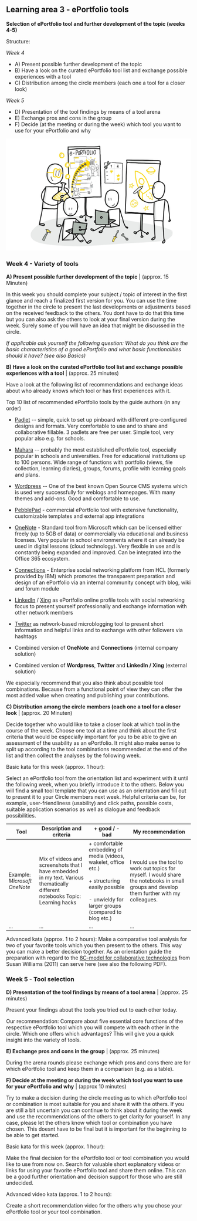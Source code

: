 ## Learning area 3 - ePortfolio tools

**Selection of ePortfolio tool and further development of the topic (weeks 4-5)**

Structure:

*Week 4*

- A) Present possible further development of the topic
- B) Have a look on the curated ePortfolio tool list and exchange possible
experiences with a tool
- C) Distribution among the circle members (each one a tool for a closer look)

*Week 5*

- D) Presentation of the tool findings by means of a tool arena
- E) Exchange pros and cons in the group
- F) Decide (at the meeting or during the week) which tool you want to
use for your ePortfolio and why

![Sketchnote Experiment with different ePortfolio tools from Katrin [@kleinerw4hnsinn](https://twitter.com/kleinerw4hnsinn) (CC BY)](./images/image12.jpeg)

### Week 4 - Variety of tools

**A) Present possible further development of the topic** | (approx. 15 Minuten)

In this week you should complete your subject / topic of interest in the
first glance and reach a finalized first version for you. You can use
the time together in the circle to present the last developments or
adjustments based on the received feedback to the others. You dont
have to do that this time but you can also ask the others to look at
your final version during the week. Surely some of you will have an idea
that might be discussed in the circle.

*If applicable ask yourself the following question: What do you think are the basic characteristics of a good ePortfolio and what basic functionalities should it have? (see also Basics)*

**B) Have a look on the curated ePortfolio tool list and exchange possible experiences with a tool** | (approx. 25 minutes)

Have a look at the following list of recommendations and exchange ideas
about who already knows which tool or has first experiences with it.

Top 10 list of recommended ePortfolio tools by the guide authors (in any
order)

-   [Padlet](https://padlet.com/) -- simple, quick to set up pinboard
    with different pre-configured designs and formats. Very
    comfortable to use and to share and collaborative fillable. 3
    padlets are free per user. Simple tool, very popular also e.g. for
    schools.

-   [Mahara](https://mahara.de/) -- probably the most established
    ePortfolio tool, especially popular in schools and universities.
    Free for educational institutions up to 100 persons. Wide range of
    functions with portfolio (views, file collection, learning
    diaries), groups, forums, profile with learning goals and plans.

-   [Wordpress](https://de.wordpress.org/) -- One of the best known Open
    Source CMS systems which is used very successfully for weblogs and
    homepages. With many themes and add-ons. Good and comfortable to
    use.

-   [PebblePad](https://www.pebblepad.co.uk/) - commercial ePortfolio
    tool with extensive functionality, customizable templates and
    external app integrations

-   [OneNote](https://products.office.com/de-de/onenote/digital-note-taking-app) -
    Standard tool from Microsoft which can be licensed either freely
    (up to 5GB of data) or commercially via educational and business
    licenses. Very popular in school environments where it can already
    be used in digital lessons (cloud technology). Very flexible in
    use and is constantly being expanded and improved. Can be
    integrated into the Office 365 ecosystem.

-   [Connections](https://de.wikipedia.org/wiki/HCL_Connections) -
    Enterprise social networking platform from HCL (formerly provided
    by IBM) which promotes the transparent preparation and design of
    an ePortfolio via an internal community concept with blog, wiki
    and forum module

-   [LinkedIn](https://www.linkedin.com/) / [Xing](https://www.xing.com)
    as ePortfolio online profile tools with social networking focus to
    present yourself professionally and exchange information with
    other network members

-   [Twitter](https://twitter.com) as network-based microblogging tool
    to present short information and helpful links and to exchange
    with other followers via hashtags

-   Combined version of **OneNote** and **Connections** (internal
    company solution)

-   Combined version of **Wordpress**, **Twitter** and **LinkedIn / Xing** (external solution)

We especially recommend that you also think about possible tool
combinations. Because from a functional point of view they can offer the
most added value when creating and publishing your contributions.

**C) Distribution among the circle members (each one a tool for a closer look** | (approx. 20 Minuten)

Decide together who would like to take a closer look at
which tool in the course of the week. Choose one tool at a time and
think about the first criteria that would be especially important for
you to be able to give an assessment of the usability as an ePortfolio.
It might also make sense to split up according to the tool combinations
recommended at the end of the list and then collect the analyses by the
following week.

Basic kata for this week (approx. 1 hour):

Select an ePortfolio tool from the orientation list and experiment with
it until the following week, when you briefly introduce it to the
others. Below you will find a small tool template that you can use as an
orientation and fill out to present it to your Circle members next week.
Helpful criteria can be, for example, user-friendliness (usability) and
click paths, possible costs, suitable application scenarios as well as
dialogue and feedback possibilities.



| **Tool**                     | **Description and criteria**                                 | **+ good / - bad**                                           | **My recommendation**                                        |
| ---------------------------- | ------------------------------------------------------------ | ------------------------------------------------------------ | ------------------------------------------------------------ |
| Example: *Microsoft OneNote* | Mix of videos and screenshots that I have embedded in my text. Various thematically different notebooks Topic: Learning hacks | + comfortable embedding of media (videos, wakelet, office etc.)<br /><br />+ structuring easily possible<br /><br />- unwieldy for larger groups (compared to blog etc.) | I would use the tool to work out topics for myself. I would share the notebooks in small groups and develop them further with my colleagues. |
| ...                          | ...                                                          | ...                                                          | ...                                                          |

Advanced kata (approx. 1 to 2 hours): Make a comparative
tool analysis for two of your favorite tools which you then present to
the others. This way you can make a better decision together.
As an orientation guide the preparation with regard to the [8C-model for collaborative technologies](http://bas.uni-koblenz.de/bas/publications_light.nsf/9419ff0c508bbae8c1257219004fef63/e71c2845ef894202c1257b45003f4934/$FILE/E2.0-collaborative-technologies.pdf)
from Susan Williams (2011) can serve here (see also the following PDF).

### Week 5 - Tool selection

**D) Presentation of the tool findings by means of a tool arena** | (approx. 25 minutes)

Present your findings about the tools you tried out to each
other today.

Our recommendation: Compare about five essential core functions of the
respective ePortfolio tool which you will compete with each other in
the circle. Which one offers which advantages? This will give you a
quick insight into the variety of tools.

**E) Exchange pros and cons in the group** | (approx. 25 minutes)

During the arena rounds please exchange which pros and cons
there are for which ePortfolio tool and keep them in a comparison (e.g.
as a table).

**F) Decide at the meeting or during the week which tool you want to use for your ePortfolio and why** | (approx 10 minutes)

Try to make a decision during the circle meeting as to
which ePortfolio tool or combination is most suitable for you and share
it with the others. If you are still a bit uncertain you can continue to
think about it during the week and use the recommendations of the others
to get clarity for yourself. In any case, please let the others know
which tool or combination you have chosen. This doesnt have to be
final but it is important for the beginning to be able to get started.

Basic kata for this week (approx. 1 hour):

Make the final decision for the ePortfolio tool or tool combination you
would like to use from now on. Search for valuable short explanatory
videos or links for using your favorite ePortfolio tool and share them
online. This can be a good further orientation and decision support for
those who are still undecided.

Advanced video kata (approx. 1 to 2 hours):

Create a short recommendation video for the others why you chose your
ePortfolio tool or your tool combination.
